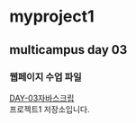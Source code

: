 # myproject1
## multicampus day 03
### 웹페이지 수업 파일
<a href="https://cafe.daum.net/bigmeta/ZY3H/7">DAY-03자바스크립</a> <br>
프로젝트1 저장소입니다.
